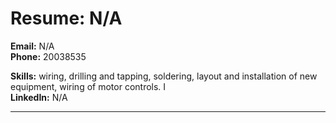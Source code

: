 # Resume: N/A

**Email:** N/A  
**Phone:** 20038535
  
**Skills:** wiring, drilling and tapping, soldering, layout and installation of new equipment, wiring of motor controls. I  
**LinkedIn:** N/A  

---
